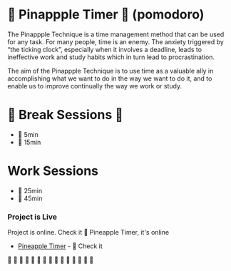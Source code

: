 #  🍍 Pinappple Timer  🍍 (pomodoro)

The Pinappple Technique is a time management method that can be used for any task. For many people, time is an enemy. The anxiety triggered by “the ticking clock”, especially when it involves a deadline, leads to ineffective work and study habits which in turn lead to procrastination.

The aim of the Pinappple Technique is to use time as a valuable ally in accomplishing what we want to do in the way we want to do it, and to enable us to improve continually the way we work or study.

#  🍍 Break Sessions 🍍 

  -  🍍 5min
  -  🍍 15min

# Work Sessions

  -  🍍 25min
  -  🍍 45min

### Project is Live

Project is online. Check it 🍍 Pineapple Timer, it's online

* [Pineapple Timer](https://koyocreative.com/projects/pineapple) - 🍍  Check it

 🍍  🍍  🍍  🍍  🍍  🍍  🍍  🍍  🍍  🍍  🍍  🍍  🍍  🍍  🍍  



